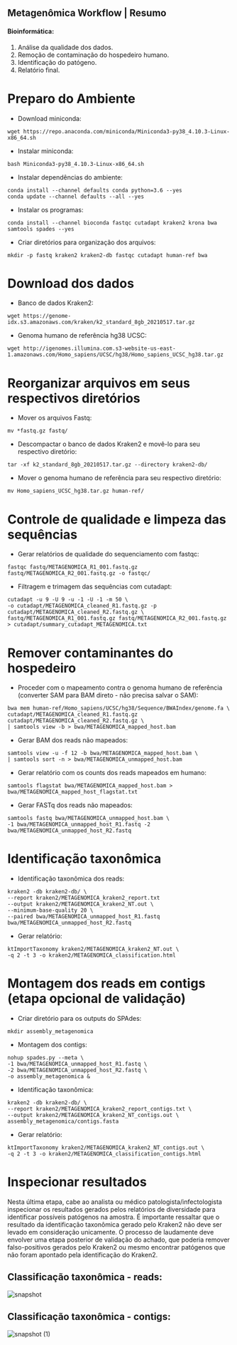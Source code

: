 ## Metagenômica Workflow | Resumo

#### Bioinformática:
1. Análise da qualidade dos dados.
2. Remoção de contaminação do hospedeiro humano.
3. Identificação do patógeno.
4. Relatório final.

# Preparo do Ambiente

- Download miniconda:
```
wget https://repo.anaconda.com/miniconda/Miniconda3-py38_4.10.3-Linux-x86_64.sh
```

- Instalar miniconda:
```
bash Miniconda3-py38_4.10.3-Linux-x86_64.sh
```

- Instalar dependências do ambiente:
```
conda install --channel defaults conda python=3.6 --yes
conda update --channel defaults --all --yes
```

- Instalar os programas:
```
conda install --channel bioconda fastqc cutadapt kraken2 krona bwa samtools spades --yes
```

- Criar diretórios para organização dos arquivos:
```
mkdir -p fastq kraken2 kraken2-db fastqc cutadapt human-ref bwa
```

# Download dos dados

- Banco de dados Kraken2:
```
wget https://genome-idx.s3.amazonaws.com/kraken/k2_standard_8gb_20210517.tar.gz
```

- Genoma humano de referência hg38 UCSC:
```
wget http://igenomes.illumina.com.s3-website-us-east-1.amazonaws.com/Homo_sapiens/UCSC/hg38/Homo_sapiens_UCSC_hg38.tar.gz
```

# Reorganizar arquivos em seus respectivos diretórios

- Mover os arquivos Fastq:
```
mv *fastq.gz fastq/ 
```

- Descompactar o banco de dados Kraken2 e movê-lo para seu respectivo diretório:
```
tar -xf k2_standard_8gb_20210517.tar.gz --directory kraken2-db/
```

- Mover o genoma humano de referência para seu respectivo diretório:
```
mv Homo_sapiens_UCSC_hg38.tar.gz human-ref/
```

# Controle de qualidade e limpeza das sequências

- Gerar relatórios de qualidade do sequenciamento com fastqc:
```
fastqc fastq/METAGENOMICA_R1_001.fastq.gz fastq/METAGENOMICA_R2_001.fastq.gz -o fastqc/
```

- Filtragem e trimagem das sequências com cutadapt:
```
cutadapt -u 9 -U 9 -u -1 -U -1 -m 50 \
-o cutadapt/METAGENOMICA_cleaned_R1.fastq.gz -p cutadapt/METAGENOMICA_cleaned_R2.fastq.gz \
fastq/METAGENOMICA_R1_001.fastq.gz fastq/METAGENOMICA_R2_001.fastq.gz > cutadapt/summary_cutadapt_METAGENOMICA.txt
```

# Remover contaminantes do hospedeiro

- Proceder com o mapeamento contra o genoma humano de referência (converter SAM para BAM direto - não precisa salvar o SAM):
```
bwa mem human-ref/Homo_sapiens/UCSC/hg38/Sequence/BWAIndex/genome.fa \
cutadapt/METAGENOMICA_cleaned_R1.fastq.gz cutadapt/METAGENOMICA_cleaned_R2.fastq.gz \
| samtools view -b > bwa/METAGENOMICA_mapped_host.bam 
```

- Gerar BAM dos reads não mapeados:
```
samtools view -u -f 12 -b bwa/METAGENOMICA_mapped_host.bam \
| samtools sort -n > bwa/METAGENOMICA_unmapped_host.bam
```

- Gerar relatório com os counts dos reads mapeados em humano:
```
samtools flagstat bwa/METAGENOMICA_mapped_host.bam > bwa/METAGENOMICA_mapped_host_flagstat.txt
```

- Gerar FASTq dos reads não mapeados:
```
samtools fastq bwa/METAGENOMICA_unmapped_host.bam \
-1 bwa/METAGENOMICA_unmapped_host_R1.fastq -2 bwa/METAGENOMICA_unmapped_host_R2.fastq
```

# Identificação taxonômica

- Identificação taxonômica dos reads:
```
kraken2 -db kraken2-db/ \
--report kraken2/METAGENOMICA_kraken2_report.txt 
--output kraken2/METAGENOMICA_kraken2_NT.out \
--minimum-base-quality 20 \
--paired bwa/METAGENOMICA_unmapped_host_R1.fastq bwa/METAGENOMICA_unmapped_host_R2.fastq
```

- Gerar relatório:
```
ktImportTaxonomy kraken2/METAGENOMICA_kraken2_NT.out \
-q 2 -t 3 -o kraken2/METAGENOMICA_classification.html
```

# Montagem dos reads em contigs (etapa opcional de validação)

- Criar diretório para os outputs do SPAdes:
```
mkdir assembly_metagenomica
```

- Montagem dos contigs:
```
nohup spades.py --meta \
-1 bwa/METAGENOMICA_unmapped_host_R1.fastq \
-2 bwa/METAGENOMICA_unmapped_host_R2.fastq \
-o assembly_metagenomica & 
```
 
- Identificação taxonômica:
```
kraken2 -db kraken2-db/ \
--report kraken2/METAGENOMICA_kraken2_report_contigs.txt \
--output kraken2/METAGENOMICA_kraken2_NT_contigs.out \
assembly_metagenomica/contigs.fasta
```

- Gerar relatório:
```
ktImportTaxonomy kraken2/METAGENOMICA_kraken2_NT_contigs.out \
-q 2 -t 3 -o kraken2/METAGENOMICA_classification_contigs.html
```

# Inspecionar resultados

Nesta última etapa, cabe ao analista ou médico patologista/infectologista inspecionar os resultados gerados pelos relatórios de diversidade para identificar possíveis patógenos na amostra.
É importante ressaltar que o resultado da identificação taxonômica gerado pelo Kraken2 não deve ser levado em consideração unicamente. O processo de laudamente deve envolver uma etapa posterior de validação do achado, que poderia remover falso-positivos gerados pelo Kraken2 ou mesmo encontrar patógenos que não foram apontado pela identificação do Kraken2.

## Classificação taxonômica - reads:

![snapshot](https://user-images.githubusercontent.com/69684722/152216945-3b7cdec1-e828-489d-a79d-784b7e459915.svg)

## Classificação taxonômica - contigs:

![snapshot (1)](https://user-images.githubusercontent.com/69684722/152217001-677fc9ac-9198-466c-a616-9fd2f94ba65d.svg)

